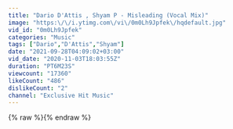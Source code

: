 ```yaml
---
title: "Dario D'Attis , Shyam P - Misleading (Vocal Mix)"
image: "https:\/\/i.ytimg.com\/vi\/0m0Lh9Jpfek\/hqdefault.jpg"
vid_id: "0m0Lh9Jpfek"
categories: "Music"
tags: ["Dario","D'Attis","Shyam"]
date: "2021-09-28T04:09:02+03:00"
vid_date: "2020-11-03T18:03:55Z"
duration: "PT6M23S"
viewcount: "17360"
likeCount: "486"
dislikeCount: "2"
channel: "Exclusive Hit Music"
---
```

{% raw %}{% endraw %}
